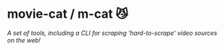 # movie-cat / m-cat 😼
*A set of tools, including a CLI for scraping 'hard-to-scrape' video sources on the web!*
